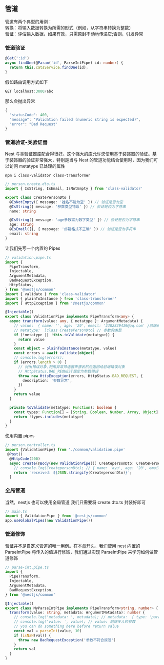 ## 管道

管道有两个典型的用例：<br/>
转换：将输入数据转换为所需的形式（例如，从字符串转换为整数）<br/>
验证：评估输入数据，如果有效，只需原封不动地传递它;否则，引发异常

### 管道验证

```typescript
@Get(':id')
async findOne(@Param('id', ParseIntPipe) id: number) {
  return this.catsService.findOne(id);
}
```

假如路由调用方式如下

```typescript
GET localhost:3000/abc
```

那么会抛出异常

```typescript
{
  "statusCode": 400,
  "message": "Validation failed (numeric string is expected)",
  "error": "Bad Request"
}
```

### 管道验证-类验证器

Nest 与类验证器库配合得很好。这个强大的库允许您使用基于装饰器的验证。基于装饰器的验证非常强大，特别是当与 Nest 的管道功能结合使用时，因为我们可以访问 metatype 已处理的属性

```npm
npm i class-validator class-transformer
```

```typescript
// person.create.dto.ts
import { IsString, IsEmail, IsNotEmpty } from 'class-validator'

export class CreatePersonDto {
  @IsNotEmpty({ message: '姓名不能为空' }) // 验证是否为空
  @IsString({ message: '参数类型错误' }) // 验证是否为字符串
  name: string

  @IsString({ message: 'age参数需为数字类型' }) // 验证是否为字符串
  age: string
  @IsEmail({}, { message: '邮箱格式不正确' }) // 验证是否为字符串
  email: string
}
```

让我们先写一个内置的 Pipes

```typescript
// validation.pipe.ts
import {
  PipeTransform,
  Injectable,
  ArgumentMetadata,
  BadRequestException,
  HttpStatus,
} from '@nestjs/common'
import { validate } from 'class-validator'
import { plainToInstance } from 'class-transformer'
import { HttpException } from '@nestjs/common'

@Injectable()
export class ValidationPipe implements PipeTransform<any> {
  async transform(value: any, { metatype }: ArgumentMetadata) {
    // value:  { name: '', age: '20', email: '2382839439@qq.com' }前端传入的参数
    // metatype:  [class CreatePersonDto] // 参数的类型
    if (!metatype || !this.toValidate(metatype)) {
      return value
    }
    const object = plainToInstance(metatype, value)
    const errors = await validate(object)
    // console.log(errors);
    if (errors.length > 0) {
      // 抛出错误对象,利用异常筛选器来接收然后返回给前端错误对象
      // HttpStatus.BAD_REQUEST规定为参数错误
      throw new HttpException(errors, HttpStatus.BAD_REQUEST, {
        description: '参数异常',
      })
    }
    return value
  }

  private toValidate(metatype: Function): boolean {
    const types: Function[] = [String, Boolean, Number, Array, Object]
    return !types.includes(metatype)
  }
}
```

使用内置 pipes

```typescript
// person.controller.ts
import {ValidationPipe} from './common/validation.pipe'
 @Post()
  @HttpCode(200)
  async create(@Body(new ValidationPipe()) CreatepersonDto: CreatePersonDto) {
    // console.log(CreatepersonDto); // { name: 'ayu', age: '20', email: '2382839439@qq.com' }
    return `received: ${JSON.stringify(CreatepersonDto)}`;
  }
```

### 全局管道

当然，nestjs 也可以使用全局管道 我们只需要将 create.dto.ts 封装好即可

```typescript
// main.ts
import { ValidationPipe } from '@nestjs/common'
app.useGlobalPipes(new ValidationPipe())
```

### 管道修饰

验证并不是自定义管道的唯一用例。在本章开头，我们使用 nest 内置的 ParseIntPipe 将传入的值进行修饰，我们通过实现 ParseIntPipe 来学习如何做管道修饰

```typescript
// parse-int.pipe.ts
import {
  PipeTransform,
  Injectable,
  ArgumentMetadata,
  BadRequestException,
} from '@nestjs/common'

@Injectable()
export class MyParseIntPipe implements PipeTransform<string, number> {
  transform(value: string, metadata: ArgumentMetadata): number {
    // console.log('metadata: ', metadata); // metadata:  { type: 'param', metatype: [Function: Number], data: 'id' }
    // console.log('value: ', value); // value: 前端传入的参数
    // you can do something here before return value
    const val = parseInt(value, 10)
    if (isNaN(val)) {
      throw new BadRequestException('参数不符合规范')
    }
    return val
  }
}
```
